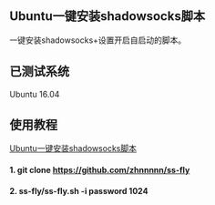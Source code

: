 Ubuntu一键安装shadowsocks脚本
---

一键安装shadowsocks+设置开启自启动的脚本。

## 已测试系统
Ubuntu 16.04

## 使用教程
[Ubuntu一键安装shadowsocks脚本][1]


  [1]: https://www.flyzy2005.cn/fan-qiang/shadowsocks/install-shadowsocks-in-one-command


	
#### 1. git clone https://github.com/zhnnnnn/ss-fly

#### 2. ss-fly/ss-fly.sh -i password 1024

